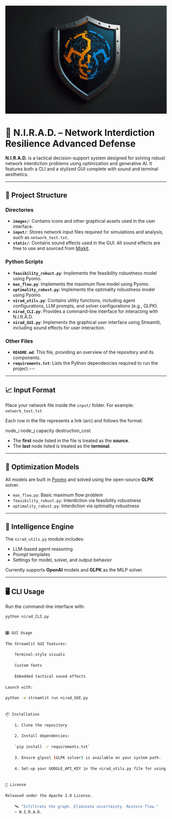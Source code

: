 ![NIRAD Logo](images/nirad.jpg)

# 🧠 N.I.R.A.D. – Network Interdiction Resilience Advanced Defense

**N.I.R.A.D.** is a tactical decision-support system designed for solving robust network interdiction problems using optimization and generative AI. It features both a CLI and a stylized GUI complete with sound and terminal aesthetics.

---

## 📂 Project Structure

### **Directories**
- **`images/`**: Contains icons and other graphical assets used in the user interface.
- **`input/`**: Stores network input files required for simulations and analysis, such as `network_test.txt`.
- **`static/`**: Contains sound effects used in the GUI. All sound effects are free to use and sourced from [Mixkit](https://mixkit.co/).

### **Python Scripts**
- **`feasibility_robust.py`**: Implements the feasibility robustness model using Pyomo.
- **`max_flow.py`**: Implements the maximum flow model using Pyomo.
- **`optimality_robust.py`**: Implements the optimality robustness model using Pyomo.
- **`nirad_utils.py`**: Contains utility functions, including agent configurations, LLM prompts, and solver configurations (e.g., GLPK).
- **`nirad_CLI.py`**: Provides a command-line interface for interacting with N.I.R.A.D.
- **`nirad_GUI.py`**: Implements the graphical user interface using Streamlit, including sound effects for user interaction.

### **Other Files**
- **`README.md`**: This file, providing an overview of the repository and its components.
- **`requirements.txt`**: Lists the Python dependencies required to run the project.---

---

## 📈 Input Format

Place your network file inside the `input/` folder. For example: `network_test.txt`

Each row in the file represents a link (arc) and follows the format:

node_i node_j capacity destruction_cost

- The **first** node listed in the file is treated as the **source**.
- The **last** node listed is treated as the **terminal**.

---

## 🧩 Optimization Models

All models are built in [Pyomo](http://www.pyomo.org/) and solved using the open-source **GLPK** solver.

- `max_flow.py`: Basic maximum flow problem
- `feasibility_robust.py`: Interdiction via feasibility robustness
- `optimality_robust.py`: Interdiction via optimality robustness

---

## 🧠 Intelligence Engine

The `nirad_utils.py` module includes:
- LLM-based agent reasoning
- Prompt templates
- Settings for model, solver, and output behavior

Currently supports **OpenAI** models and **GLPK** as the MILP solver.

---

## 🖥️ CLI Usage

Run the command-line interface with:

```bash
python nirad_CLI.py


🎛️ GUI Usage

The Streamlit GUI features:

    Terminal-style visuals

    Custom fonts

    Embedded tactical sound effects

Launch with:

python -m streamlit run nirad_GUI.py


📦 Installation

    1. Clone the repository

    2. Install dependencies:

    `pip install -r requirements.txt`

    3. Ensure glpsol (GLPK solver) is available on your system path.

    4. Set-up your GOOGLE_API_KEY in the nirad_utils.py file for using Gemini (or the appropriate key if you replace the LLM)  


📜 License

Released under the Apache 2.0 License.

    🛰️ "Infiltrate the graph. Eliminate uncertainty. Restore flow."
    — N.I.R.A.D.